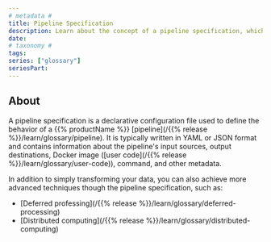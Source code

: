 ```yaml
---
# metadata #
title: Pipeline Specification
description: Learn about the concept of a pipeline specification, which is a declarative configuration file used to define the behavior of a pipeline.
date:
# taxonomy #
tags: 
series: ["glossary"]
seriesPart:
---
```

## About 

A pipeline specification is a declarative configuration file used to define the behavior of a {{% productName %}} [pipeline](/{{% release %}}/learn/glossary/pipeline). It is typically written in YAML or JSON format and contains information about the pipeline's input sources, output destinations, Docker image ([user code](/{{% release %}}/learn/glossary/user-code)), command, and other metadata.

In addition to simply transforming your data, you can also achieve more advanced techniques though the pipeline specification, such as:

- [Deferred professing](/{{% release %}}/learn/glossary/deferred-processing)
- [Distributed computing](/{{% release %}}/learn/glossary/distributed-computing)
